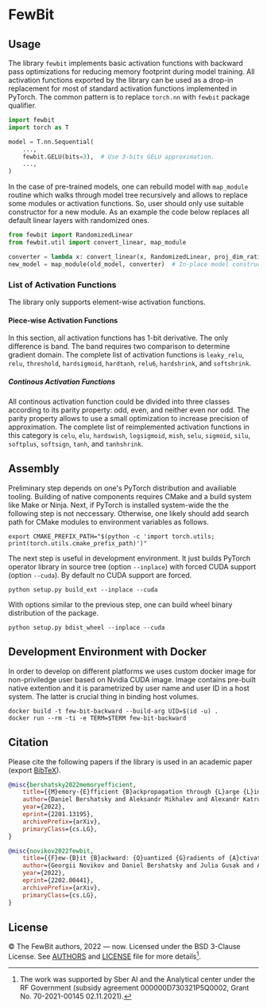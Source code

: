 # FewBit

## Usage

The library `fewbit` implements basic activation functions with backward pass
optimizations for reducing memory footprint during model training.
All activation functions exported by the library can be used as a drop-in
replacement for most of standard activation functions implemented in PyTorch.
The common pattern is to replace `torch.nn` with `fewbit` package qualifier.

```python
import fewbit
import torch as T

model = T.nn.Sequential(
    ...,
    fewbit.GELU(bits=3),  # Use 3-bits GELU approximation.
    ...,
)
```

In the case of pre-trained models, one can rebuild model with `map_module` routine which walks through model tree recursively and allows to replace some modules or activation functions.
So, user should only use suitable constructor for a new module.
As an example the code below replaces all default linear layers with randomized ones.

```python
from fewbit import RandomizedLinear
from fewbit.util import convert_linear, map_module

converter = lambda x: convert_linear(x, RandomizedLinear, proj_dim_ratio=0.1)
new_model = map_module(old_model, converter)  # In-place model construction.
```

### List of Activation Functions

The library only supports element-wise activation functions.

#### Piece-wise Activation Functions

In this section, all activation functions has 1-bit derivative.
The only difference is band.
The band requires two comparison to determine gradient domain.
The complete list of activation functions is `leaky_relu`, `relu`,
`threshold`, `hardsigmoid`, `hardtanh`, `relu6`, `hardshrink`, and
`softshrink`.

##### Continous Activation Functions

All continous activation function could be divided into three classes according to its parity property: odd, even, and neither even nor odd.
The parity property allows to use a small optimization to increase precision of approximation.
The complete list of reimplemented activation functions in this category is
`celu`, `elu`, `hardswish`, `logsigmoid`, `mish`, `selu`, `sigmoid`, `silu`,
`softplus`, `softsign`, `tanh`, and `tanhshrink`.

## Assembly

Preliminary step depends on one's PyTorch distribution and availiable tooling.
Building of native components requires CMake and a build system like Make or Ninja.
Next, if PyTorch is installed system-wide the the following step is not neccessary.
Otherwise, one likely should add search path for CMake modules to environment variables as follows.

```shell
export CMAKE_PREFIX_PATH="$(python -c 'import torch.utils; print(torch.utils.cmake_prefix_path)')"
```

The next step is useful in development environment.
It just builds PyTorch operator library in source tree (option `--inplace`) with forced CUDA support (option `--cuda`).
By default no CUDA support are forced.

```shell
python setup.py build_ext --inplace --cuda
```

With options similar to the previous step, one can build wheel binary distribution of the package.

```shell
python setup.py bdist_wheel --inplace --cuda
```

## Development Environment with Docker

In order to develop on different platforms we uses custom docker image for non-priviledge user based on Nvidia CUDA image.
Image contains pre-built native extention and it is parametrized by user name and user ID in a host system.
The latter is crucial thing in binding host volumes.

```shell
docker build -t few-bit-backward --build-arg UID=$(id -u) .
docker run --rm -ti -e TERM=$TERM few-bit-backward
```

## Citation

Please cite the following papers if the library is used in an academic paper (export [BibTeX][1]).

```bibtex
@misc{bershatsky2022memoryefficient,
    title={{M}emory-{E}fficient {B}ackpropagation through {L}arge {L}inear {L}ayers},
    author={Daniel Bershatsky and Aleksandr Mikhalev and Alexandr Katrutsa and Julia Gusak and Daniil Merkulov and Ivan Oseledets},
    year={2022},
    eprint={2201.13195},
    archivePrefix={arXiv},
    primaryClass={cs.LG},
}

@misc{novikov2022fewbit,
    title={{F}ew-{B}it {B}ackward: {Q}uantized {G}radients of {A}ctivation {F}unctions for {M}emory {F}ootprint {R}eduction},
    author={Georgii Novikov and Daniel Bershatsky and Julia Gusak and Alex Shonenkov and Denis Dimitrov and Ivan Oseledets},
    year={2022},
    eprint={2202.00441},
    archivePrefix={arXiv},
    primaryClass={cs.LG},
}
```

## License

© The FewBit authors, 2022 &mdash; now. Licensed under the BSD 3-Clause License. See [AUTHORS][2] and [LICENSE][2] file for more details[^1].

[^1]: The work was supported by Sber AI and the Analytical center under the RF Government (subsidy agreement 000000D730321P5Q0002, Grant No. 70-2021-00145 02.11.2021).

[1]: doc/fewbit.bib
[2]: AUTHORS
[3]: LICENSE
